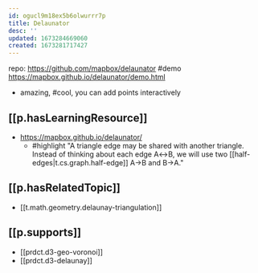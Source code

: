 ```yaml
---
id: ogucl9m18ex5b6olwurrr7p
title: Delaunator
desc: ''
updated: 1673284669060
created: 1673281717427
---
```


repo: https://github.com/mapbox/delaunator
#demo https://mapbox.github.io/delaunator/demo.html
  - amazing, #cool, you can add points interactively

## [[p.hasLearningResource]]

- https://mapbox.github.io/delaunator/
  - #highlight "A triangle edge may be shared with another triangle. Instead of thinking about each edge A↔︎B, we will use two [[half-edges|t.cs.graph.half-edge]] A→B and B→A."

## [[p.hasRelatedTopic]]

- [[t.math.geometry.delaunay-triangulation]]

## [[p.supports]]

- [[prdct.d3-geo-voronoi]]
- [[prdct.d3-delaunay]]